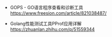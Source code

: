 
- GOPS - GO语言程序查看和诊断工具
https://www.freesion.com/article/821038487/

- Golang性能测试工具PProf应用详解
https://zhuanlan.zhihu.com/p/51559344
